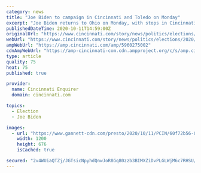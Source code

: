 ```yaml
---
category: news
title: "Joe Biden to campaign in Cincinnati and Toledo on Monday"
excerpt: "Joe Biden returns to Ohio on Monday, with stops in Cincinnati and Toledo, as Vice President Mike Pence campaigns in Columbus."
publishedDateTime: 2020-10-11T14:59:00Z
originalUrl: "https://www.cincinnati.com/story/news/politics/elections/2020/10/11/joe-biden-campaign-cincinnati-and-toledo-monday/5960275002/"
webUrl: "https://www.cincinnati.com/story/news/politics/elections/2020/10/11/joe-biden-campaign-cincinnati-and-toledo-monday/5960275002/"
ampWebUrl: "https://amp.cincinnati.com/amp/5960275002"
cdnAmpWebUrl: "https://amp-cincinnati-com.cdn.ampproject.org/c/s/amp.cincinnati.com/amp/5960275002"
type: article
quality: 75
heat: 75
published: true

provider:
  name: Cincinnati Enquirer
  domain: cincinnati.com

topics:
  - Election
  - Joe Biden

images:
  - url: "https://www.gannett-cdn.com/presto/2020/10/11/PCIN/60f72b56-0dfd-42f8-8ab1-75b7160a1665-0930_Biden_train_tour.jpg?auto=webp&crop=1023,576,x0,y68&format=pjpg&width=1200"
    width: 1200
    height: 676
    isCached: true

secured: "2v4WUiaQTZj/JGTsicNpyhdQnwJoR8Gq80zzb3BIMXZiDvPLGLWjM6c7RHSU/450WxUEjz6B9yCXnlXGEf92MqatQ9s4v5+VsNTy7sbCXULYGQXM5h1+XT80CJGf2bnpP384sP4QDQW8oyAbaCBdF53ffcB9um+6FKr5lN8aW2jZtBx++MqvAc3w8T44atlaiZ+NALmlsHxdHSZKirn4XEhvnMiRiXvQyUgIUz5OiTc4VbLMNKdZOCtGGb7iVSlbJsb8804L7l/H4QK63YQ3y70G/8RGRs37uus4STQy0GJ4VDJaOv+LZdS26EwRzmD0HurXSLyk1/sx3kP2nAYg/13rOKwMpd5Pv2yKWJar9M8=;P6/J/iw+AX7BkAn28W6GJA=="
---
```


